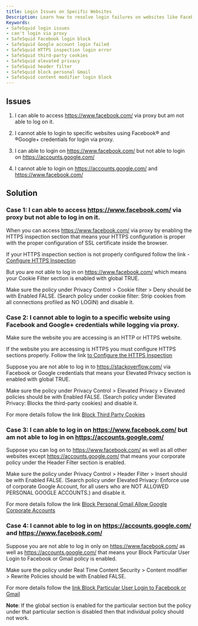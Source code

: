 ```yaml
---
title: Login Issues on Specific Websites  
Description: Learn how to resolve login failures on websites like Facebook and Google when using SafeSquid proxy, by disabling cookie filters, adjusting header filters, and configuring HTTPS inspection correctly.  
Keywords:  
- SafeSquid login issues  
- can't login via proxy  
- SafeSquid Facebook login block  
- SafeSquid Google account login failed  
- SafeSquid HTTPS inspection login error  
- SafeSquid third-party cookies  
- SafeSquid elevated privacy  
- SafeSquid header filter  
- SafeSquid block personal Gmail  
- SafeSquid content modifier login block  
---
```


## Issues

1. I can able to access https://www.facebook.com/ via proxy but am not able to log on it.

1. I cannot able to login to specific websites using Facebook® and ®Google+ credentials for login via proxy.

1. I can able to login on https://www.facebook.com/ but not able to login on https://accounts.google.com/

1. I cannot able to login on https://accounts.google.com/ and https://www.facebook.com/

## Solution

### Case 1: I can able to access https://www.facebook.com/ via proxy but not able to log in on it.

When you can access https://www.facebook.com/ via proxy by enabling the HTTPS inspection section that means your HTTPS configuration is proper with the proper configuration of SSL certificate inside the browser.

If your HTTPS inspection section is not properly configured follow the link - [Configure HTTPS Inspection](https://help.safesquid.com/portal/en/kb/articles/https-inspection)

But you are not able to log in on https://www.facebook.com/ which means your Cookie Filter section is enabled with global TRUE.

Make sure the policy under Privacy Control > Cookie filter > Deny should be with Enabled FALSE. (Search policy under cookie filter: Strip cookies from all connections profiled as NO LOGIN) and disable it.

### Case 2: I cannot able to login to a specific website using Facebook and Google+ credentials while logging via proxy.

Make sure the website you are accessing is an HTTP or HTTPS website.

If the website you are accessing is HTTPS you must configure HTTPS sections properly. Follow the link [to Configure the HTTPS Inspection](https://help.safesquid.com/portal/en/kb/articles/https-inspection)

Suppose you are not able to log in to https://stackoverflow.com/ via Facebook or Google credentials that means your Elevated Privacy section is enabled with global TRUE.

Make sure the policy under Privacy Control > Elevated Privacy > Elevated policies should be with Enabled FALSE. (Search policy under Elevated Privacy: Blocks the third-party cookies) and disable it.

For more details follow the link [Block Third Party Cookies](https://help.safesquid.com/portal/en/kb/articles/block-third-party-cookies)

### Case 3: I can able to log in on https://www.facebook.com/ but am not able to log in on https://accounts.google.com/

Suppose you can log on to https://www.facebook.com/ as well as all other websites except https://accounts.google.com/ that means your corporate policy under the Header Filter section is enabled.

Make sure the policy under Privacy Control > Header Filter > Insert should be with Enabled FALSE. (Search policy under Elevated Privacy: Enforce use of corporate Google Account, for all users who are NOT ALLOWED PERSONAL GOOGLE ACCOUNTS.) and disable it.

For more details follow the link [Block Personal Gmail Allow Google Corporate Accounts](https://help.safesquid.com/portal/en/kb/articles/block-personal-gmail-allow-google-corporate-accounts)

### Case 4: I cannot able to log in on https://accounts.google.com/ and https://www.facebook.com/

Suppose you are not able to log in only on https://www.facebook.com/ as well as https://accounts.google.com/ that means your Block Particular User Login to Facebook or Gmail policy is enabled.

Make sure the policy under Real Time Content Security > Content modifier > Rewrite Policies should be with Enabled FALSE.

For more details follow the [link Block Particular User Login to Facebook or Gmail](https://help.safesquid.com/portal/en/kb/articles/block-particular-user-login-to-facebook-or-gmail)

**Note**: If the global section is enabled for the particular section but the policy under that particular section is disabled then that individual policy should not work.
